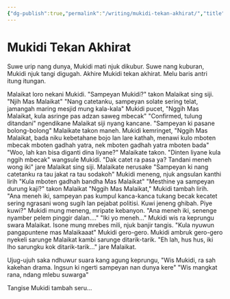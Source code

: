 ```yaml
---
{"dg-publish":true,"permalink":"/writing/mukidi-tekan-akhirat/","title":"Mukidi Tekan Akhirat","tags":["joke"],"noteIcon":""}
---
```



# Mukidi Tekan Akhirat

Suwe urip nang dunya, Mukidi mati njuk dikubur.
Suwe nang kuburan, Mukidi njuk tangi digugah.
Akhire Mukidi tekan akhirat.
Melu baris antri itung itungan.

Malaikat loro nekani Mukidi.
"Sampeyan Mukidi?" takon Malaikat sing siji.
"Njih Mas Malaikat"
"Nang catetanku, sampeyan solate sering telat, jamangah maring mesjid mung kala-kala"
Mukidi pucet, "Nggih Mas Malaikat, kula asringe pas adzan saweg mbecak"
"Confirmed, tulung ditandani" ngendikane Malaikat siji nyang kancane.
"Sampeyan ki pasane bolong-bolong" Malaikate takon maneh.
Mukidi kemringet, "Nggih Mas Malaikat, bada niku kebetahane bojo lan lare kathah, menawi kulo mboten mbecak mboten gadhah yatra, nek mboten gadhah yatra mboten bada"
"Woo, lah kan bisa diganti dina liyane?" Malaikate takon.
"Dinten liyane kula nggih mbecak" wangsule Mukidi.
"Dak catet ra pasa ya? Tandani meneh wong iki" jare Malaikat sing siji.
Malaikate nerusake "Sampeyan ki nang catetanku ra tau jakat ra tau sodakoh"
Mukidi meneng, njuk angsulan kanthi lirih "Kula mboten gadhah bandha Mas Malaikat"
"Mesthine ya sampeyan durung kaji?" takon Malaikat
"Nggih Mas Malaikat," Mukidi tambah lirih.
"Ana meneh iki, sampeyan pas kumpul kanca-kanca tukang becak kecatet sering ngrasani wong sugih lan pejabat politisi. Kuwi jeneng ghibah. Piye kuwi?"
Mukidi mung meneng, mripate kebanyon.
"Ana meneh iki, senenge nyamber pelem pinggir dalan...."
"Iki yo meneh..."
Mukidi wis ra keprungu swara Malaikat.
Isone mung mrebes mili, njuk banjir tangis.
"Kula nyuwun pangapuntene mas Malaikaaat" Mukidi gero-gero.
Mukidi ambruk gero-gero nyekeli sarunge Malaikat kambi sarunge ditarik-tarik.
"Eh lah, hus hus, iki lho sarungku kok ditarik-tarik..." jare Malaikat.

Ujug-ujuh saka ndhuwur suara kang agung keprungu,
"Wis Mukidi, ra sah kakehan drama. Ingsun ki ngerti sampeyan nan dunya kere"
"Wis mangkat rana, ndang mlebu suwarga"

Tangise Mukidi tambah seru...
